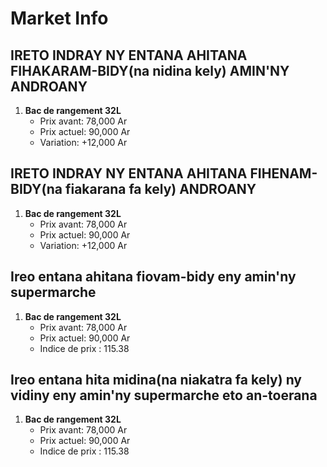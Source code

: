 # Market Info

## IRETO INDRAY NY ENTANA AHITANA FIHAKARAM-BIDY(na nidina kely) AMIN'NY ANDROANY

1. **Bac de rangement 32L**
   - Prix avant: 78,000 Ar
   - Prix actuel: 90,000 Ar
   - Variation: +12,000 Ar

## IRETO INDRAY NY ENTANA AHITANA FIHENAM-BIDY(na fiakarana fa kely) ANDROANY

1. **Bac de rangement 32L**
   - Prix avant: 78,000 Ar
   - Prix actuel: 90,000 Ar
   - Variation: +12,000 Ar

## Ireo entana ahitana fiovam-bidy eny amin'ny supermarche

1. **Bac de rangement 32L**
   - Prix avant: 78,000 Ar
   - Prix actuel: 90,000 Ar
   - Indice de prix : 115.38

## Ireo entana hita midina(na niakatra fa kely) ny vidiny eny amin'ny supermarche eto an-toerana

1. **Bac de rangement 32L**
   - Prix avant: 78,000 Ar
   - Prix actuel: 90,000 Ar
   - Indice de prix : 115.38

